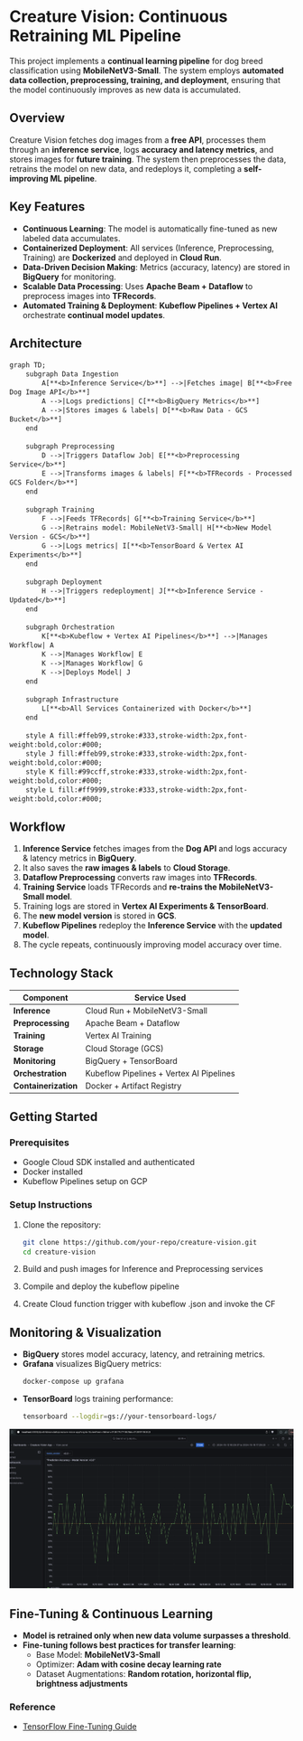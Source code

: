 # Creature Vision: Continuous Retraining ML Pipeline

This project implements a **continual learning pipeline** for dog breed classification using **MobileNetV3-Small**. The system employs **automated data collection, preprocessing, training, and deployment**, ensuring that the model continuously improves as new data is accumulated.

## **Overview**

Creature Vision fetches dog images from a **free API**, processes them through an **inference service**, logs **accuracy and latency metrics**, and stores images for **future training**. The system then preprocesses the data, retrains the model on new data, and redeploys it, completing a **self-improving ML pipeline**.

## **Key Features**

- **Continuous Learning**: The model is automatically fine-tuned as new labeled data accumulates.
- **Containerized Deployment**: All services (Inference, Preprocessing, Training) are **Dockerized** and deployed in **Cloud Run**.
- **Data-Driven Decision Making**: Metrics (accuracy, latency) are stored in **BigQuery** for monitoring.
- **Scalable Data Processing**: Uses **Apache Beam + Dataflow** to preprocess images into **TFRecords**.
- **Automated Training & Deployment**: **Kubeflow Pipelines + Vertex AI** orchestrate **continual model updates**.

## **Architecture**

```mermaid
graph TD;
    subgraph Data Ingestion
        A[**<b>Inference Service</b>**] -->|Fetches image| B[**<b>Free Dog Image API</b>**]
        A -->|Logs predictions| C[**<b>BigQuery Metrics</b>**]
        A -->|Stores images & labels| D[**<b>Raw Data - GCS Bucket</b>**]
    end

    subgraph Preprocessing
        D -->|Triggers Dataflow Job| E[**<b>Preprocessing Service</b>**]
        E -->|Transforms images & labels| F[**<b>TFRecords - Processed GCS Folder</b>**]
    end

    subgraph Training
        F -->|Feeds TFRecords| G[**<b>Training Service</b>**]
        G -->|Retrains model: MobileNetV3-Small| H[**<b>New Model Version - GCS</b>**]
        G -->|Logs metrics| I[**<b>TensorBoard & Vertex AI Experiments</b>**]
    end

    subgraph Deployment
        H -->|Triggers redeployment| J[**<b>Inference Service - Updated</b>**]
    end

    subgraph Orchestration
        K[**<b>Kubeflow + Vertex AI Pipelines</b>**] -->|Manages Workflow| A
        K -->|Manages Workflow| E
        K -->|Manages Workflow| G
        K -->|Deploys Model| J
    end

    subgraph Infrastructure
        L[**<b>All Services Containerized with Docker</b>**]
    end

    style A fill:#ffeb99,stroke:#333,stroke-width:2px,font-weight:bold,color:#000;
    style J fill:#ffeb99,stroke:#333,stroke-width:2px,font-weight:bold,color:#000;
    style K fill:#99ccff,stroke:#333,stroke-width:2px,font-weight:bold,color:#000;
    style L fill:#ff9999,stroke:#333,stroke-width:2px,font-weight:bold,color:#000;
```

## **Workflow**

1. **Inference Service** fetches images from the **Dog API** and logs accuracy & latency metrics in **BigQuery**.
2. It also saves the **raw images & labels** to **Cloud Storage**.
3. **Dataflow Preprocessing** converts raw images into **TFRecords**.
4. **Training Service** loads TFRecords and **re-trains the MobileNetV3-Small model**.
5. Training logs are stored in **Vertex AI Experiments & TensorBoard**.
6. The **new model version** is stored in **GCS**.
7. **Kubeflow Pipelines** redeploy the **Inference Service** with the **updated model**.
8. The cycle repeats, continuously improving model accuracy over time.

## **Technology Stack**

| Component           | Service Used                      |
|--------------------|--------------------------------|
| **Inference**      | Cloud Run + MobileNetV3-Small |
| **Preprocessing**  | Apache Beam + Dataflow        |
| **Training**       | Vertex AI Training            |
| **Storage**        | Cloud Storage (GCS)           |
| **Monitoring**     | BigQuery + TensorBoard        |
| **Orchestration**  | Kubeflow Pipelines + Vertex AI Pipelines |
| **Containerization** | Docker + Artifact Registry  |

## **Getting Started**

### **Prerequisites**
- Google Cloud SDK installed and authenticated
- Docker installed
- Kubeflow Pipelines setup on GCP

### **Setup Instructions**
1. Clone the repository:
   ```sh
   git clone https://github.com/your-repo/creature-vision.git
   cd creature-vision
   ```
2. Build and push images for Inference and Preprocessing services

3. Compile and deploy the kubeflow pipeline

4. Create Cloud function trigger with kubeflow .json and invoke the CF

## **Monitoring & Visualization**

- **BigQuery** stores model accuracy, latency, and retraining metrics.
- **Grafana** visualizes BigQuery metrics:
  ```sh
  docker-compose up grafana
  ```
- **TensorBoard** logs training performance:
  ```sh
  tensorboard --logdir=gs://your-tensorboard-logs/
  ```

![Model Accuracy Visualization](./docs/grafana.png)

## **Fine-Tuning & Continuous Learning**

- **Model is retrained only when new data volume surpasses a threshold**.
- **Fine-tuning follows best practices for transfer learning**:
  - Base Model: **MobileNetV3-Small**
  - Optimizer: **Adam with cosine decay learning rate**
  - Dataset Augmentations: **Random rotation, horizontal flip, brightness adjustments**

### **Reference**
- [TensorFlow Fine-Tuning Guide](https://www.tensorflow.org/tutorials/images/transfer_learning)

